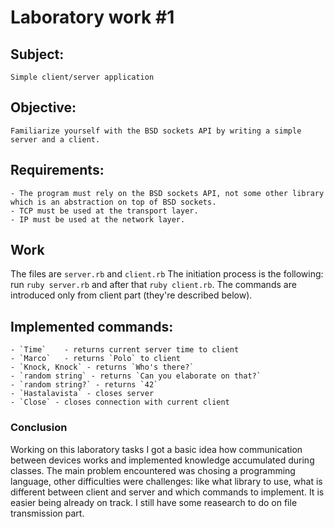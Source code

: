 # Laboratory work #1

## Subject:
	Simple client/server application

## Objective:
	Familiarize yourself with the BSD sockets API by writing a simple server and a client.

## Requirements:
	- The program must rely on the BSD sockets API, not some other library which is an abstraction on top of BSD sockets.
	- TCP must be used at the transport layer.
	- IP must be used at the network layer.

## Work
The files are `server.rb` and `client.rb`
The initiation process is the following: run `ruby server.rb` and after that `ruby client.rb`. The commands are introduced only from client part (they're described below).

## Implemented commands:
	- `Time` 	- returns current server time to client
	- `Marco` 	- returns `Polo` to client
	- `Knock, Knock` - returns `Who's there?`
	- `random string` - returns `Can you elaborate on that?`
	- `random string?` - returns `42`
	- `Hastalavista` - closes server
	- `Close` - closes connection with current client

### Conclusion
Working on this laboratory tasks I got a basic idea how communication between devices works and implemented knowledge accumulated during classes. The main problem encountered was chosing a programming language, other difficulties were challenges: like what library to use, what is different between client and server and which commands to implement. It is easier being already on track. I still have some reasearch to do on file transmission part.

